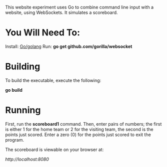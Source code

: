 This website experiment uses Go to combine command line input with a website, using WebSockets. It simulates a scoreboard.

# You Will Need To:

Install: [Go/golang](https://code.google.com/p/go/downloads/list)
Run: <b>go get github.com/gorilla/websocket</b>

# Building

To build the executable, execute the following:

<b>go build</b>

# Running

First, run the <b>scoreboard1</b> command. Then, enter pairs of numbers; the first is either 1 for the home team or 2 for the visiting team, the second is the points just scored. Enter a zero (0) for the points just scored to exit the program.

The scoreboard is viewable on your browser at:

<i>http://localhost:8080</i>